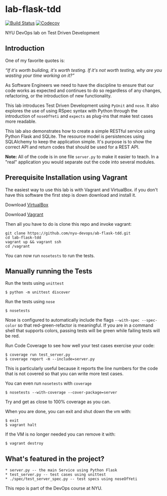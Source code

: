 # lab-flask-tdd

[![Build Status](https://travis-ci.org/rofrano/lab-flask-tdd.svg?branch=master)](https://travis-ci.org/rofrano/lab-flask-tdd)
[![Codecov](https://img.shields.io/codecov/c/github/rofrano/lab-flask-tdd.svg)]()

NYU DevOps lab on Test Driven Development

## Introduction

One of my favorite quotes is:

_“If it's worth building, it's worth testing.
If it's not worth testing, why are you wasting your time working on it?”_

As Software Engineers we need to have the discipline to ensure that our code works as expected and continues to do so regardless of any changes, refactoring, or the introduction of new functionality.

This lab introduces Test Driven Development using `PyUnit` and `nose`. It also explores the use of using RSpec syntax with Python through the introduction of `noseOfYeti` and `expects` as plug-ins that make test cases more readable.

This lab also demonstrates how to create a simple RESTful service using Python Flask and SQLite.
The resource model is persistences using SQLAlchemy to keep the application simple. It's purpose is to show the correct API and return codes that should be used for a REST API.

**Note:** All of the code is in one file `server.py` to make it easier to teach. In a "real" application you would separate out the code into several modules.

## Prerequisite Installation using Vagrant

The easiest way to use this lab is with Vagrant and VirtualBox. if you don't have this software the first step is down download and install it.

Download [VirtualBox](https://www.virtualbox.org/)

Download [Vagrant](https://www.vagrantup.com/)

Then all you have to do is clone this repo and invoke vagrant:

    git clone https://github.com/nyu-devops/ab-flask-tdd.git
    cd lab-flask-tdd
    vagrant up && vagrant ssh
    cd /vagrant

You can now run `nosetests` to run the tests.

## Manually running the Tests

Run the tests using `unittest`

    $ python -m unittest discover

Run the tests using `nose`

    $ nosetests

Nose is configured to automatically include the flags `--with-spec --spec-color` so that red-green-refactor is meaningful. If you are in a command shell that supports colors, passing tests will be green while failing tests will be red.

Run Code Coverage to see how well your test cases exercise your code:

    $ coverage run test_server.py
    $ coverage report -m --include=server.py

This is particularly useful because it reports the line numbers for the code that is not covered so that you can write more test cases.

You can even run `nosetests` with `coverage`

    $ nosetests --with-coverage --cover-package=server

Try and get as close to 100% coverage as you can.

When you are done, you can exit and shut down the vm with:

    $ exit
    $ vagrant halt

If the VM is no longer needed you can remove it with:

    $ vagrant destroy


## What's featured in the project?

    * server.py -- the main Service using Python Flask
    * test_server.py -- test cases using unittest
    * ./spec/test_server_spec.py -- test specs using noseOfYeti

This repo is part of the DevOps course at NYU.
